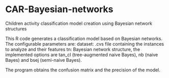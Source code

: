 # CAR-Bayesian-networks
Children activity classification model creation using Bayesian network structures

This R code generates a classification model based on Bayesian networks. 
The configurable parameters are:
dataset: .cvs file containing the instances to analyze and their features
tn: Bayesian network structure, the implemented options are tan_cl (tree-augmented naive Bayes), nb (naive Bayes) and bsej (semi-naive Bayes).

The program obtains the confusion matrix and the precision of the model.
